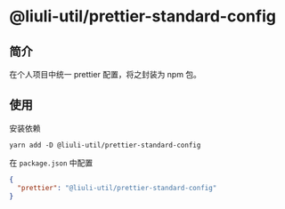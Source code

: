 # @liuli-util/prettier-standard-config

## 简介

在个人项目中统一 prettier 配置，将之封装为 npm 包。

## 使用

安装依赖

```shell
yarn add -D @liuli-util/prettier-standard-config
```

在 `package.json` 中配置

```json
{
  "prettier": "@liuli-util/prettier-standard-config"
}
```
